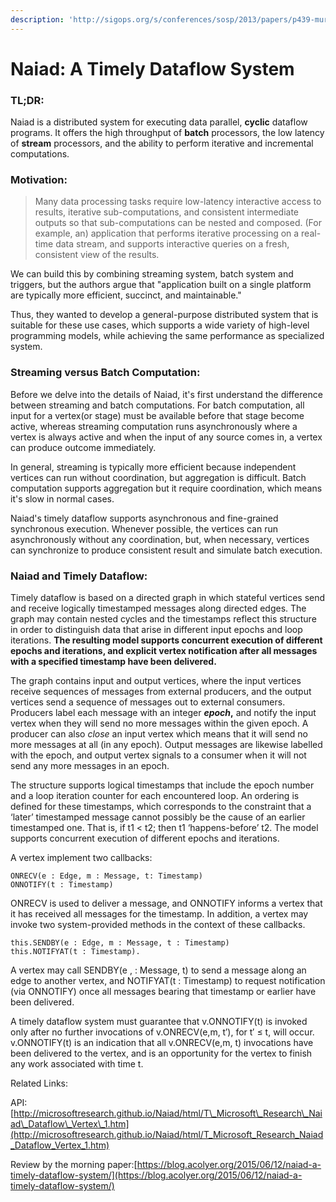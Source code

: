```yaml
---
description: 'http://sigops.org/s/conferences/sosp/2013/papers/p439-murray.pdf'
---
```


# Naiad: A Timely Dataflow System

### **TL;DR:**

Naiad is a distributed system for executing data parallel, **cyclic** dataflow programs. It offers the high throughput of **batch** processors, the low latency of **stream** processors, and the ability to perform iterative and incremental computations.

### Motivation:

> Many data processing tasks require low-latency interactive access to results, iterative sub-computations, and consistent intermediate outputs so that sub-computations can be nested and composed. \(For example, an\) application that performs iterative processing on a real-time data stream, and supports interactive queries on a fresh, consistent view of the results.

We can build this by combining streaming system, batch system and triggers, but the authors argue that "application built on a single platform are typically more efficient, succinct, and maintainable."

Thus, they wanted to develop a general-purpose distributed system that is suitable for these use cases, which supports a wide variety of high-level programming models, while achieving the same performance as specialized system.

### Streaming versus Batch Computation:

Before we delve into the details of Naiad, it's first understand the difference between streaming and batch computations. For batch computation, all input for a vertex\(or stage\) must be available before that stage become active, whereas streaming computation runs asynchronously where a vertex is always active and when the input of any source comes in, a vertex can produce outcome immediately.

In general, streaming is typically more efficient because independent vertices can run without coordination, but aggregation is difficult. Batch computation supports aggregation but it require coordination, which means it's slow in normal cases.

Naiad's timely dataflow supports asynchronous and fine-grained synchronous execution. Whenever possible, the vertices can run asynchronously without any coordination, but, when necessary, vertices can synchronize to produce consistent result and simulate batch execution. 

### Naiad and Timely Dataflow:

Timely dataflow is based on a directed graph in which stateful vertices send and receive logically timestamped messages along directed edges. The graph may contain nested cycles and the timestamps reflect this structure in order to distinguish data that arise in different input epochs and loop iterations. **The resulting model supports concurrent execution of different epochs and iterations, and explicit vertex notification after all messages with a specified timestamp have been delivered.**

The graph contains input and output vertices, where the input vertices receive sequences of messages from external producers, and the output vertices send a sequence of messages out to external consumers. Producers label each message with an integer _**epoch**_**,** and notify the input vertex when they will send no more messages within the given epoch. A producer can also _close_ an input vertex which means that it will send no more messages at all \(in any epoch\). Output messages are likewise labelled with the epoch, and output vertex signals to a consumer when it will not send any more messages in an epoch.

The structure supports logical timestamps that include the epoch number and a loop iteration counter for each encountered loop. An ordering is defined for these timestamps, which corresponds to the constraint that a ‘later’ timestamped message cannot possibly be the cause of an earlier timestamped one. That is, if t1 &lt; t2; then t1 ‘happens-before’ t2. The model supports concurrent execution of different epochs and iterations.

A vertex implement two callbacks:

```text
ONRECV(e : Edge, m : Message, t: Timestamp)
ONNOTIFY(t : Timestamp)
```

ONRECV is used to deliver a message, and ONNOTIFY informs a vertex that it has received all messages for the timestamp. In addition, a vertex may invoke two system-provided methods in the context of these callbacks. 

```text
this.SENDBY(e : Edge, m : Message, t : Timestamp)
this.NOTIFYAT(t : Timestamp).
```

A vertex may call SENDBY\(e ,  : Message, t\) to send a message along an edge to another vertex, and NOTIFYAT\(t : Timestamp\) to request notification \(via ONNOTIFY\) once all messages bearing that timestamp or earlier have been delivered. 

A timely dataflow system must guarantee that v.ONNOTIFY\(t\) is invoked only after no further invocations of v.ONRECV\(e,m, t′\), for t′ ≤ t, will occur. v.ONNOTIFY\(t\) is an indication that all v.ONRECV\(e,m, t\) invocations have been delivered to the vertex, and is an opportunity for the vertex to finish any work associated with time t.

Related Links:

API: [http://microsoftresearch.github.io/Naiad/html/T\_Microsoft\_Research\_Naiad\_Dataflow\_Vertex\_1.htm](http://microsoftresearch.github.io/Naiad/html/T_Microsoft_Research_Naiad_Dataflow_Vertex_1.htm)

Review by the morning paper:[https://blog.acolyer.org/2015/06/12/naiad-a-timely-dataflow-system/](https://blog.acolyer.org/2015/06/12/naiad-a-timely-dataflow-system/)



